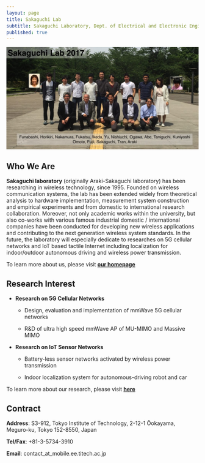 ```yaml
---
layout: page
title: Sakaguchi Lab
subtitle: Sakaguchi Laboratory, Dept. of Electrical and Electronic Engineering, Tokyo Institute of Technology
published: true
---
```


![group photo](/img/2017_group_photo.jpg)

## Who We Are

**Sakaguchi laboratory** (originally Araki-Sakaguchi laboratory) has been researching in wireless technology, since 1995. Founded on wireless communication systems, the lab has been extended widely from theoretical analysis to hardware implementation, measurement system construction and empirical experiments and from domestic to international research collaboration. Moreover, not only academic works within the university, but also co-works with various famous industrial domestic / international companies have been conducted for developing new wireless applications and contributing to the next generation wireless system standards.
In the future, the laboratory will especially dedicate to researches on 5G cellular networks and IoT based tactile Internet including localization for indoor/outdoor autonomous driving and wireless power transmission.

To learn more about us, please visit [**our homepage**](http://www.sakaguchi-lab.net)

## Research Interest

* **Research on 5G Cellular Networks**

  * Design, evaluation and implementation of mmWave 5G cellular networks

  * R&D of ultra high speed mmWave AP of MU-MIMO and Massive MIMO

* **Research on IoT Sensor Networks**

  * Battery-less sensor networks activated by wireless power transmission

  * Indoor localization system for autonomous-driving robot and car

To learn more about our research, please visit [**here**](http://www.sakaguchi-lab.net/research)

## Contract

**Address**: S3-912, Tokyo Institute of Technology, 2-12-1 Ōokayama, Meguro-ku, Tokyo 152-8550, Japan

**Tel/Fax**: +81-3-5734-3910

**Email**: contact_at_mobile.ee.titech.ac.jp
